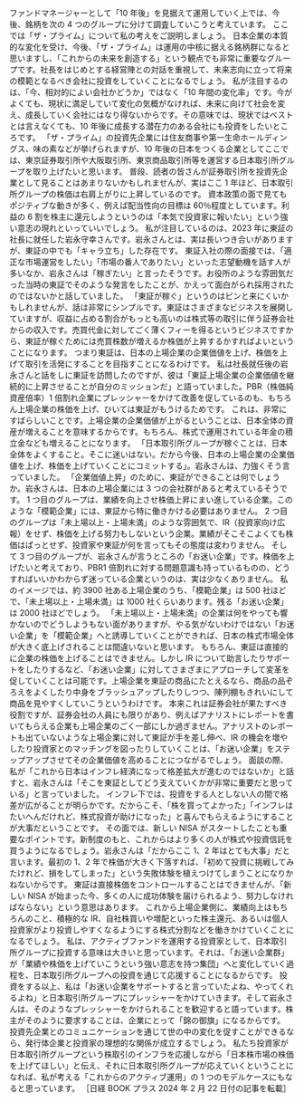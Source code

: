 ###

ファンドマネージャーとして「10 年後」を見据えて運用していく上では、今後、銘柄を次の 4 つのグループに分けて調査していこうと考えています。
ここでは「ザ・プライム」について私の考えをご説明しましょう。
日本企業の本質的な変化を受け、今後、「ザ・プライム」は運用の中核に据える銘柄群になると思いますし、「これからの未来を創造する」という観点でも非常に重要なグループです。社長をはじめとする経営陣との対話を重視して、未来志向に立って将来の模範となるべき会社に投資をしていくことになるでしょう。
私が注目するのは、「今、相対的によい会社かどうか」ではなく「10 年間の変化率」です。今がよくても、現状に満足していて変化の気概がなければ、未来に向けて社会を変え、成長していく会社にはなり得ないからです。その意味では、現状ではベストとは言えなくても、10 年後に成長する潜在力のある会社にも投資をしたいところです。
「ザ・プライム」の投資先企業には住友商事や第一生命ホールディングス、味の素などが挙げられますが、10 年後の日本をつくる企業としてここでは、東京証券取引所や大阪取引所、東京商品取引所等を運営する日本取引所グループを取り上げたいと思います。
普段、読者の皆さんが証券取引所を投資先企業として見ることはあまりないかもしれませんが、実はここ 1 年ほど、日本取引所グループの株価は右肩上がりに上昇しているのです。
資本政策の面で見てもポジティブな動きが多く、例えば配当性向の目標は 60％程度としています。利益の 6 割を株主に還元しようというのは「本気で投資家に報いたい」という強い意志の現れといっていいでしょう。
私が注目しているのは、2023 年に東証の社長に就任した岩永守幸さんです。岩永さんとは、実は長いつき合いがありますが、東証の中でも「キャラ立ち」した存在です。
東証入社の際の面接では、「適正な市場運営をしたい」「市場の番人でありたい」といった志望動機を話す人が多いなか、岩永さんは「稼ぎたい」と言ったそうです。お役所のような雰囲気だった当時の東証でそのような発言をしたことが、かえって面白がられ採用されたのではないかと話していました。
「東証が稼ぐ」というのはピンと来にくいかもしれませんが、話は非常にシンプルです。東証はさまざまなビジネスを展開していますが、収益に占める割合がもっとも高いのは株式等の取引に伴う証券会社からの収入です。売買代金に対してごく薄くフィーを得るというビジネスですから、東証が稼ぐためには売買株数が増えるか株価が上昇するかすればよいということになります。
つまり東証は、日本の上場企業の企業価値を上げ、株価を上げて取引を活発にすることを目指すことになるわけです。
私は社長就任後の岩永さんと話をしに東証を訪問したのですが、彼は「東証上場企業の企業価値を継続的に上昇させることが自分のミッションだ」と語っていました。PBR（株価純資産倍率）1 倍割れ企業にプレッシャーをかけて改善を促しているのも、もちろん上場企業の株価を上げ、ひいては東証がもうけるためです。
これは、非常にすばらしいことです。上場企業の企業価値が上がるということは、日本全体の資産が増えることを意味するからです。もちろん、株式で運用されている年金の積立金なども増えることになります。
「日本取引所グループが稼ぐことは、日本全体をよくすること。そこに迷いはない。だから今後、日本の上場企業の企業価値を上げ、株価を上げていくことにコミットする」。岩永さんは、力強くそう言っていました。
「企業価値上昇」のために、東証ができることは何でしょうか。岩永さんは、日本の上場企業には 3 つの会社群があると考えているそうです。
1 つ目のグループは、業績を向上させ株価上昇にまい進している企業。このような「模範企業」には、東証から特に働きかける必要はありません。
2 つ目のグループは「未上場以上・上場未満」のような雰囲気で、IR（投資家向け広報）をせず、株価を上げる努力もしないという企業。業績がそこそこよくても株価はぱっとせず、投資家や東証が何を言ってもその態度は変わりません。
そして 3 つ目のグループが、岩永さんが言うところの「お迷い企業」です。株価を上げたいと考えており、PBR1 倍割れに対する問題意識も持っているものの、どうすればいいかわからず迷っている企業というのは、実は少なくありません。
私のイメージでは、約 3900 社ある上場企業のうち、「模範企業」は 500 社ほどで、「未上場以上・上場未満」は 1000 社くらいあります。残る「お迷い企業」は 2000 社ほどでしょう。
「未上場以上・上場未満」の企業は何をやっても響かないのでどうしようもない面がありますが、やる気がないわけではない「お迷い企業」を「模範企業」へと誘導していくことができれば、日本の株式市場全体が大きく底上げされることは間違いないと思います。
もちろん、東証は直接的に企業の株価を上げることはできません。しかし IR について助言したりサポートをしたりするなど、「お迷い企業」に対してさまざまにアプローチして変革を促していくことは可能です。上場企業を東証の商品にたとえるなら、商品の品ぞろえをよくしたり中身をブラッシュアップしたりしつつ、陳列棚もきれいにして商品を見やすくしていこうというわけです。
本来これは証券会社が果たすべき役割ですが、証券会社の人員にも限りがあり、例えばアナリストにレポートを書いてもらえる企業も上場企業のごく一部にしか過ぎません。アナリストのレポートも出ていないような上場企業に対して東証が手を差し伸べ、IR の機会を増やしたり投資家とのマッチングを図ったりしていくことは、「お迷い企業」をステップアップさせてその企業価値を高めることにつながるでしょう。
面談の際、私が「これから日本はインフレ経済になって格差拡大が進むのではないか」と話すと、岩永さんは「そこを東証としてどう支えていくかが非常に重要だと思っている」と言っていました。
インフレ下では、投資をする人としない人の間で格差が広がることが明らかです。だからこそ、「株を買ってよかった」「インフレはたいへんだけれど、株式投資が助けになった」と喜んでもらえるようにすることが大事だということです。
その面では、新しい NISA がスタートしたことも重要なポイントです。新制度のもと、これからはより多くの人が株式や投資信託を買うようになるでしょう。岩永さんは「だからここ 1、2 年はとても大事」だと言います。最初の 1、2 年で株価が大きく下落すれば、「初めて投資に挑戦してみたけれど、損をしてしまった」という失敗体験を植えつけてしまうことになりかねないからです。
東証は直接株価をコントロールすることはできませんが、「新しい NISA が始まった今、多くの人に成功体験を届けられるよう、努力しなければならない」という意思はあります。
これから上場企業側に、業績向上はもちろんのこと、積極的な IR、自社株買いや増配といった株主還元、あるいは個人投資家がより投資しやすくなるようにする株式分割などを働きかけていくことになるでしょう。
私は、アクティブファンドを運用する投資家として、日本取引所グループに投資する意味は大きいと思っています。それは、「お迷い企業群」が「業績や株価を上げていこうという強い意志を持つ集団」へと変化していく過程を、日本取引所グループへの投資を通じて応援することになるからです。
投資をする以上、私は「お迷い企業をサポートすると言っていたよね、やってくれるよね」と日本取引所グループにプレッシャーをかけていきます。そして岩永さんは、そのようなプレッシャーをかけられることを歓迎すると語っています。株主がそのように要求することは、企業にとって「錦の御旗」になるからです。
投資先企業とのコミュニケーションを通じて世の中の変化を促すことができるなら、発行体企業と投資家の理想的な関係が成立するでしょう。
私たち投資家が日本取引所グループという株取引のインフラを応援しながら「日本株市場の株価を上げてほしい」と伝え、それに日本取引所グループが応えていくということになれば、私が考える「これからのアクティブ運用」の 1 つのモデルケースにもなると思っています。
［日経 BOOK プラス 2024 年 2 月 22 日付の記事を転載］
